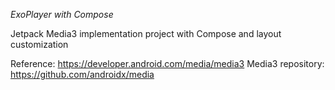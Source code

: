 *ExoPlayer with Compose*

Jetpack Media3 implementation project with Compose and layout customization

Reference: https://developer.android.com/media/media3
Media3 repository: https://github.com/androidx/media

